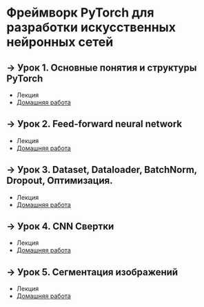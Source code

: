 # Фреймворк PyTorch для разработки искусственных нейронных сетей

## &rarr; Урок 1. Основные понятия и структуры PyTorch
- Лекция
- [Домашняя работа](https://github.com/Progul/pytorch_for_neural_networks/blob/master/HW/HW_1/HW_01.ipynb)

## &rarr; Урок 2. Feed-forward neural network
- Лекция
- [Домашняя работа](https://github.com/Progul/pytorch_for_neural_networks/blob/master/HW/HW_2/HW_02.ipynb)

## &rarr; Урок 3. Dataset, Dataloader, BatchNorm, Dropout, Оптимизация.
- Лекция
- [Домашняя работа](https://github.com/Progul/pytorch_for_neural_networks/blob/master/HW/HW_3/HW_03.ipynb)

## &rarr; Урок 4. CNN Свертки
- Лекция
- [Домашняя работа](https://github.com/Progul/pytorch_for_neural_networks/blob/master/HW/HW_4/HW_4.ipynb)

## &rarr; Урок 5. Сегментация изображений
- Лекция
- [Домашняя работа](https://github.com/Progul/pytorch_for_neural_networks/blob/master/HW/HW_5/HW_5.ipynb)